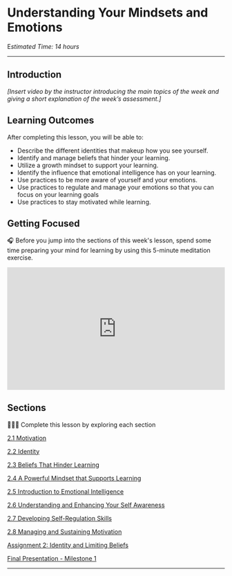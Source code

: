 # Understanding Your Mindsets and Emotions

E*stimated Time: 14 hours*

---

## Introduction

*[Insert video by the instructor introducing the main topics of the week and giving a short explanation of the week’s assessment.]*

## **Learning Outcomes**

After completing this lesson, you will be able to:

- Describe the different identities that makeup how you see yourself.
- Identify and manage beliefs that hinder your learning.
- Utilize a growth mindset to support your learning.
- Identify the influence that emotional intelligence has on your learning.
- Use practices to be more aware of yourself and your emotions.
- Use practices to regulate and manage your emotions so that you can focus on your learning goals
- Use practices to stay motivated while learning.

## Getting Focused

<aside>


🎧 Before you jump into the sections of this week's lesson, spend some time preparing your mind for learning by using this 5-minute meditation exercise.

</aside>

<div style="position: relative; padding-bottom: 56.25%; height: 0;"><iframe src="https://www.youtube.com/embed/xdbEogwiLmQ" title="YouTube video player" frameborder="0" allow="accelerometer; autoplay; clipboard-write; encrypted-media; gyroscope; picture-in-picture" allowfullscreen style="position: absolute; top: 0; left: 0; width: 100%; height: 100%;"></iframe></div>

## Sections

<aside>


👩🏿‍🏫 Complete this lesson by exploring each section

</aside>

[2.1 Motivation](/optimizing-your-learning/understanding-your-mindsets-and-emotions/motivation.md)

[2.2 Identity ](/optimizing-your-learning/understanding-your-mindsets-and-emotions/identity.md)

[2.3 Beliefs That Hinder Learning](/optimizing-your-learning/understanding-your-mindsets-and-emotions/beliefs-that-hinder-learning.md)

[2.4 A Powerful Mindset that Supports Learning](/optimizing-your-learning/understanding-your-mindsets-and-emotions/a-powerful-mindset-that-supports-learning.md)

[2.5 Introduction to Emotional Intelligence](/optimizing-your-learning/understanding-your-mindsets-and-emotions/introduction-to-emotional-intelligence.md)

[2.6 Understanding and Enhancing Your Self Awareness](/optimizing-your-learning/understanding-your-mindsets-and-emotions/understanding-and-enhancing-your-self-awarenes.md)

[2.7 Developing Self-Regulation Skills](/optimizing-your-learning/understanding-your-mindsets-and-emotions/developing-self-regulation-skills.md)

[2.8 Managing and Sustaining Motivation](/optimizing-your-learning/understanding-your-mindsets-and-emotions/managing-and-sustaining-motivation.md)

[Assignment 2: Identity and Limiting Beliefs](/optimizing-your-learning/understanding-your-mindsets-and-emotions/assignment-2-identity-and-limiting-beliefs.md)

[Final Presentation - Milestone 1](/optimizing-your-learning/understanding-your-mindsets-and-emotions/final-presentation-milestone-1.md)

<!-- [Wrap up](/optimizing-your-learning/understanding-your-mindsets-and-emotions/wrap-up.md) -->

---
